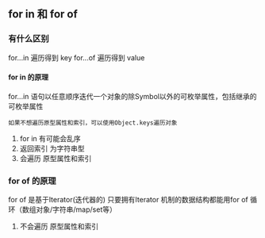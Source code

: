 ## for in 和 for of

### 有什么区别

for...in 遍历得到 key
for...of 遍历得到 value 

#### for in 的原理

for...in 语句以任意顺序迭代一个对象的除Symbol以外的可枚举属性，包括继承的可枚举属性

`如果不想遍历原型属性和索引，可以使用Object.keys遍历对象`
1. for in 有可能会乱序
2. 返回索引 为字符串型
3. 会遍历 原型属性和索引

### for of 的原理

for of 是基于Iterator(迭代器的) 只要拥有Iterator 机制的数据结构都能用for of 循环（数组对象/字符串/map/set等）
1. 不会遍历 原型属性和索引